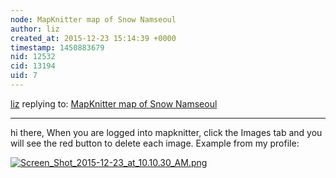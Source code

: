 ```yaml
---
node: MapKnitter map of Snow Namseoul
author: liz
created_at: 2015-12-23 15:14:39 +0000
timestamp: 1450883679
nid: 12532
cid: 13194
uid: 7
---
```




[liz](../profile/liz) replying to: [MapKnitter map of Snow Namseoul](../notes/nsugis/12-18-2015/mapknitter-map-of-snow-namseoul)

----
hi there, 
When you are logged into mapknitter, click the Images tab and you will see the red button to delete each image. Example from my profile: 


[![Screen_Shot_2015-12-23_at_10.10.30_AM.png](//i.publiclab.org/system/images/photos/000/013/452/medium/Screen_Shot_2015-12-23_at_10.10.30_AM.png)](//i.publiclab.org/system/images/photos/000/013/452/original/Screen_Shot_2015-12-23_at_10.10.30_AM.png)

